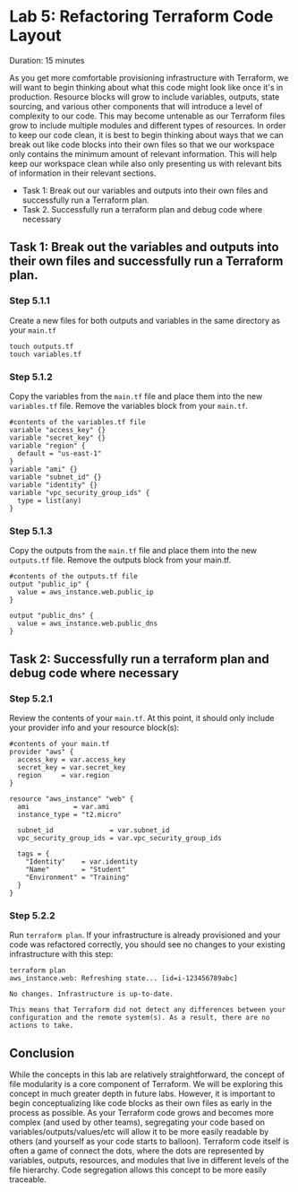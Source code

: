 # Lab 5: Refactoring Terraform Code Layout

Duration: 15 minutes

As you get more comfortable provisioning infrastructure with Terraform, we will want to begin thinking about what this code might look like once it's in production.  Resource blocks will grow to include variables, outputs, state sourcing, and various other components that will introduce a level of complexity to our code.  This may become untenable as our Terraform files grow to include multiple modules and different types of resources.  In order to keep our code clean, it is best to begin thinking about ways that we can break out like code blocks into their own files so that we our workspace only contains the minimum amount of relevant information.  This will help keep our workspace clean while also only presenting us with relevant bits of information in their relevant sections.


- Task 1: Break out our variables and outputs into their own files and successfully run a Terraform plan.
- Task 2. Successfully run a terraform plan and debug code where necessary

## Task 1: Break out the variables and outputs into their own files and successfully run a Terraform plan.

### Step 5.1.1

Create a new files for both outputs and variables in the same directory as your `main.tf`

```shell
touch outputs.tf
touch variables.tf
```

### Step 5.1.2

Copy the variables from the `main.tf` file and place them into the new `variables.tf` file.  Remove the variables block from your `main.tf`.
```hcl
#contents of the variables.tf file
variable "access_key" {}
variable "secret_key" {}
variable "region" {
  default = "us-east-1"
}
variable "ami" {}
variable "subnet_id" {}
variable "identity" {}
variable "vpc_security_group_ids" {
  type = list(any)
}
```

### Step 5.1.3

Copy the outputs from the `main.tf` file and place them into the new `outputs.tf` file.  Remove the outputs block from your main.tf.

```hcl
#contents of the outputs.tf file
output "public_ip" {
  value = aws_instance.web.public_ip
}

output "public_dns" {
  value = aws_instance.web.public_dns
}
```

## Task 2: Successfully run a terraform plan and debug code where necessary

### Step 5.2.1
Review the contents of your `main.tf`.  At this point, it should only include your provider info and your resource block(s):

```hcl
#contents of your main.tf
provider "aws" {
  access_key = var.access_key
  secret_key = var.secret_key
  region     = var.region
}

resource "aws_instance" "web" {
  ami           = var.ami
  instance_type = "t2.micro"

  subnet_id              = var.subnet_id
  vpc_security_group_ids = var.vpc_security_group_ids

  tags = {
    "Identity"    = var.identity
    "Name"        = "Student"
    "Environment" = "Training"
  }
}
```


### Step 5.2.2
Run `terraform plan`.  If your infrastructure is already provisioned and your code was refactored correctly, you should see no changes to your existing infrastructure with this step:

```shell
terraform plan
aws_instance.web: Refreshing state... [id=i-123456789abc]

No changes. Infrastructure is up-to-date.

This means that Terraform did not detect any differences between your configuration and the remote system(s). As a result, there are no actions to take.
```

## Conclusion
While the concepts in this lab are relatively straightforward, the concept of file modularity is a core component of Terraform.  We will be exploring this concept in much greater depth in future labs.  However, it is important to begin conceptualizing like code blocks as their own files as early in the process as possible.  As your Terraform code grows and becomes more complex (and used by other teams), segregating your code based on variables/outputs/values/etc will allow it to be more easily readable by others (and yourself as your code starts to balloon).  Terraform code itself is often a game of connect the dots, where the dots are represented by variables, outputs, resources, and modules that live in different levels of the file hierarchy.  Code segregation allows this concept to be more easily traceable.
